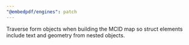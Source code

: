 ```yaml
---
"@embedpdf/engines": patch
---
```

Traverse form objects when building the MCID map so struct elements include text and geometry from nested objects.
